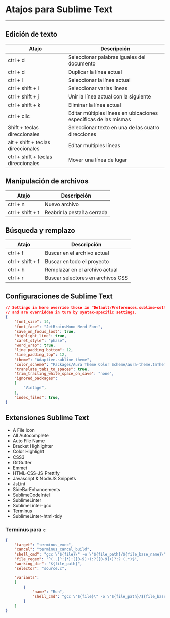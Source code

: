 # Atajos para Sublime Text

---
## Edición de texto

| **Atajo**                           | **Descripción**                                                  |
| ----------------------------------- | ---------------------------------------------------------------- |
| ctrl + d                            | Seleccionar palabras iguales del documento                       |
| ctrl + d                            | Duplicar la línea actual                                         |
| ctrl + l                            | Seleccionar la línea actual                                      |
| ctrl + shift + l                    | Seleccionar varias líneas                                        |
| ctrl + shift + j                    | Unir la línea actual con la siguiente                            |
| ctrl + shift + k                    | Eliminar la línea actual                                         |
| ctrl + clic                         | Editar múltiples líneas en ubicaciones específicas de las mismas |
| Shift + teclas direccionales        | Seleccionar texto en una de las cuatro direcciones               |
| alt + shift + teclas direccionales  | Editar multiples líneas                                          |
| ctrl + shift + teclas direccionales | Mover una línea de lugar                                         |

## Manipulación de archivos

| Atajo            | Descripción                |
| ---------------- | -------------------------- |
| ctrl + n         | Nuevo archivo              |
| ctrl + shift + t | Reabrir la pestaña cerrada |

## Búsqueda y remplazo

| Atajo            | Descripción                       |
| ---------------- | --------------------------------- |
| ctrl + f         | Buscar en el archivo actual       |
| ctrl + shift + f | Buscar en todo el proyecto        |
| ctrl + h         | Remplazar en el archivo actual    |
| ctrl + r         | Buscar selectores en archivos CSS |

## Configuraciones de Sublime Text
```json
// Settings in here override those in "Default/Preferences.sublime-settings",
// and are overridden in turn by syntax-specific settings.
{
	"font_size": 14,
	"font_face": "JetBrainsMono Nerd Font",
	"save_on_focus_lost": true,
	"highlight_line": true,
	"caret_style": "phase",
	"word_wrap": true,
	"line_padding_bottom": 12,
	"line_padding_top": 12,
	"theme": "Adaptive.sublime-theme",
	"color_scheme": "Packages/Aura Theme Color Scheme/aura-theme.tmTheme",
	"translate_tabs_to_spaces": true,
	"trim_trailing_white_space_on_save": "none",
	"ignored_packages":
	[
		"Vintage",
	],
	"index_files": true,
}
```

## Extensiones Sublime Text

- A File Icon
- All Autocomplete
- Auto File Name
- Bracket Highlighter
- Color Highlight
- CSS3
- GitGutter
- Emmet
- HTML-CSS-JS Prettify
- Javascript & NodeJS Snippets
- JsLint
- SideBarEnhancements
- SublimeCodeIntel
- SublimeLinter
- SublimeLinter-gcc
- Terminus
- SublimeLinter-html-tidy

### Terminus para `c`
```json
{
    "target": "terminus_exec",
    "cancel": "terminus_cancel_build",
    "shell_cmd": "gcc \"${file}\" -o \"${file_path}/${file_base_name}\"",
    "file_regex": "^(..[^:]*):([0-9]+):?([0-9]+)?:? (.*)$",
    "working_dir": "${file_path}",
    "selector": "source.c",

    "variants":
    [
        {
            "name": "Run",
            "shell_cmd": "gcc \"${file}\" -o \"${file_path}/${file_base_name}\" && \"${file_path}/${file_base_name}\""
        }
    ]
}
```